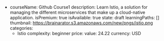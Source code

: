 - courseName: Github Course1
  description: Learn Istio, a solution for managing the different microservices that make up a cloud-native application.
  isPremium: true
  isAvailable: true
  state: draft
  learningPaths: []
  thumbnail: https://brainarator.s3.amazonaws.com/new/pngs/istio.png
  categories:
  - Istio
  complexity: beginner
  price:
    value: 24.22
    currency: USD